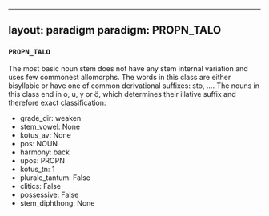 
---
layout: paradigm
paradigm: PROPN_TALO
---
### ` PROPN_TALO `

The most basic noun stem does not have any stem internal variation and uses few commonest allomorphs. The words in this class are either bisyllabic or have one of common derivational suffixes: sto, .... The nouns in this class end in o, u, y or ö, which determines their illative suffix and therefore exact classification:
* grade_dir: weaken
* stem_vowel: None
* kotus_av: None
* pos: NOUN
* harmony: back
* upos: PROPN
* kotus_tn: 1
* plurale_tantum: False
* clitics: False
* possessive: False
* stem_diphthong: None
